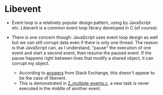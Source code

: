 # Libevent

* Event loop is a relatively popular design pattern, using by JavaScript etc.
Libevent is a common event loop library developed in C (of course).

* There is one concern though: JavaScript uses event loop design as well but
we can still corrupt data even if there is only one thread. The reason is that
JavaScript can, as I understand, "pause" the execution of one event and start
a second event, then resume the paused event. If the pause happens right
between lines that modify a shared object, it can corrupt my object.
    * According to [answers](https://stackoverflow.com/questions/76361184/does-libevent-process-two-events-concurrently-which-means-i-need-mutex?noredirect=1#comment134652836_76361184) from Stack Exchange, this doesn't appear to be
    the case of libevent.
    * This is demonstrated in [2_multiple-events.c](./2_multiple-events.c),
    a new task is never executed in the middle of another event.
